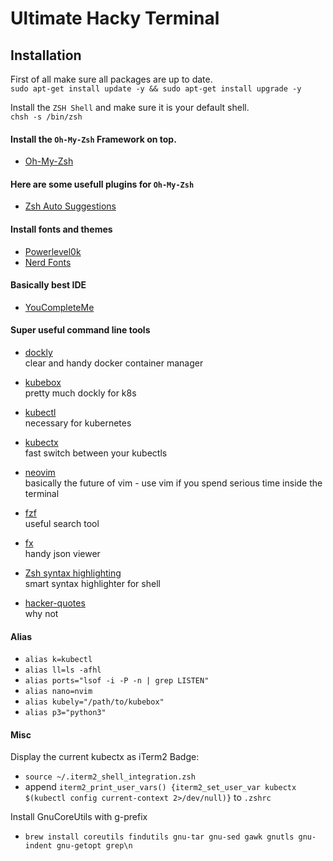 # Ultimate Hacky Terminal

## Installation
First of all make sure all packages are up to date.<br>
`sudo apt-get install update -y && sudo apt-get install upgrade -y`<br>

Install the `ZSH Shell` and make sure it is your default shell.<br>
`chsh -s /bin/zsh`

#### Install the `Oh-My-Zsh` Framework on top.
- [Oh-My-Zsh](https://github.com/ohmyzsh/ohmyzsh)

#### Here are some usefull plugins for `Oh-My-Zsh`
- [Zsh Auto Suggestions](https://github.com/zsh-users/zsh-autosuggestions)

#### Install fonts and themes
- [Powerlevel0k](https://github.com/romkatv/powerlevel10k)
- [Nerd Fonts](https://github.com/ryanoasis/nerd-fonts)

#### Basically best IDE
- [YouCompleteMe](https://github.com/ycm-core/YouCompleteMe)

#### Super useful command line tools
- [dockly](https://github.com/lirantal/dockly)<br>
clear and handy docker container manager

- [kubebox](https://github.com/astefanutti/kubebox)<br>
pretty much dockly for k8s

- [kubectl](https://kubernetes.io/docs/tasks/tools/install-kubectl/)<br>
necessary for kubernetes

- [kubectx](https://github.com/ahmetb/kubectx)<br>
fast switch between your kubectls

- [neovim](https://github.com/neovim/neovim)<br>
basically the future of vim - use vim if you spend serious time inside the terminal

- [fzf](https://github.com/junegunn/fzf)<br>
useful search tool

- [fx](https://github.com/antonmedv/fx)<br>
handy json viewer

- [Zsh syntax highlighting](https://github.com/zsh-users/zsh-syntax-highlighting)<br>
smart syntax highlighter for shell

- [hacker-quotes](https://github.com/oldratlee/hacker-quotes)<br>
why not

#### Alias
- `alias k=kubectl`
- `alias ll=ls -afhl`
- `alias ports="lsof -i -P -n | grep LISTEN"`
- `alias nano=nvim` 
- `alias kubely="/path/to/kubebox"`
- `alias p3="python3"`


#### Misc
Display the current kubectx as iTerm2 Badge:
- `source ~/.iterm2_shell_integration.zsh`<br>
- append `iterm2_print_user_vars() {iterm2_set_user_var kubectx $(kubectl config current-context 2>/dev/null)}` to `.zshrc`

Install GnuCoreUtils with g-prefix
- `brew install coreutils findutils gnu-tar gnu-sed gawk gnutls gnu-indent gnu-getopt grep\n`
